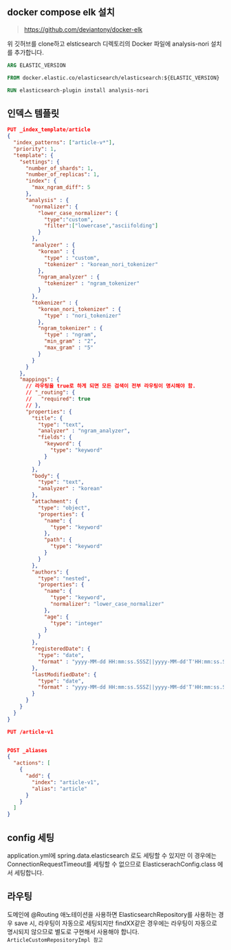 ## docker compose elk 설치

> https://github.com/deviantony/docker-elk

위 깃허브를 clone하고 elsticsearch 디렉토리의 Docker 파일에 analysis-nori 설치를 추가합니다.

```dockerfile
ARG ELASTIC_VERSION

FROM docker.elastic.co/elasticsearch/elasticsearch:${ELASTIC_VERSION}

RUN elasticsearch-plugin install analysis-nori
```

## 인덱스 템플릿
```json
PUT _index_template/article
{
  "index_patterns": ["article-v*"],
  "priority": 1,
  "template": {
    "settings": {
      "number_of_shards": 1,
      "number_of_replicas": 1,
      "index": {
        "max_ngram_diff": 5
      },
      "analysis" : {
        "normalizer": {
          "lower_case_normalizer": {
            "type":"custom",
            "filter":["lowercase","asciifolding"]
          }
        },
        "analyzer" : {
          "korean" : {
            "type" : "custom",
            "tokenizer" : "korean_nori_tokenizer"
          },
          "ngram_analyzer" : {
            "tokenizer" : "ngram_tokenizer"
          }
        },
        "tokenizer" : {
          "korean_nori_tokenizer" : {
            "type" : "nori_tokenizer"
          },
          "ngram_tokenizer" : {
            "type" : "ngram",
            "min_gram" : "2",
            "max_gram" : "5"
          }
        }
      }
    },
    "mappings": {
      // 라우팅을 true로 하게 되면 모든 검색이 전부 라우팅이 명시해야 함.
      // "_routing": {
      //   "required": true
      // }, 
      "properties": {
        "title": {
          "type": "text",
          "analyzer" : "ngram_analyzer",
          "fields": {
            "keyword": {
              "type": "keyword"
            }
          }
        },
        "body": {
          "type": "text",
          "analyzer" : "korean"
        },
        "attachment": {
          "type": "object",
          "properties": {
            "name": {
              "type": "keyword"
            },
            "path": {
              "type": "keyword"
            }
          }
        },
        "authors": {
          "type": "nested",
          "properties": {
            "name": {
              "type": "keyword", 
              "normalizer": "lower_case_normalizer"
            },
            "age": {
              "type": "integer"
            }
          }
        },
        "registeredDate": {
          "type": "date",
          "format" : "yyyy-MM-dd HH:mm:ss.SSSZ||yyyy-MM-dd'T'HH:mm:ss.SSSZ||epoch_millis"
        },
        "lastModifiedDate": {
          "type": "date",
          "format" : "yyyy-MM-dd HH:mm:ss.SSSZ||yyyy-MM-dd'T'HH:mm:ss.SSSZ||epoch_millis"
        }
      }
    }
  }
}
```
```json
PUT /article-v1


POST _aliases
{
  "actions": [
    {
      "add": {
        "index": "article-v1",
        "alias": "article"
      }
    }
  ]
}
```

## config 세팅
application.yml에 spring.data.elasticsearch 로도 세팅할 수 있지만 이 경우에는 ConnectionRequestTimeout를 세팅할 수 없으므로 ElasticserachConfig.class 에서 세팅합니다.   

## 라우팅
도메인에 @Routing 애노테이션을 사용하면 ElasticsearchRepository를 사용하는 경우 save 시, 라우팅이 자동으로 세팅되지만 findXX같은 경우에는 라우팅이 자동으로 명시되지 않으므로 별도로 구현해서 사용해야 합니다. `ArticleCustomRepositoryImpl 참고` 
